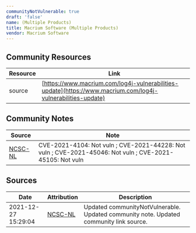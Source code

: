 ```yaml
---
communityNotVulnerable: true
draft: 'false'
name: (Multiple Products)
title: Macrium Software (Multiple Products)
vendor: Macrium Software
---
```



## Community Resources
| Resource | Link |
| --- | --- |
| source | [https://www.macrium.com/log4j-vulnerabilities-update](https://www.macrium.com/log4j-vulnerabilities-update) |

## Community Notes
| Source | Note |
| --- | --- |
| [NCSC-NL](https://github.com/NCSC-NL/log4shell/blob/main/software/README.md) | CVE-2021-4104: Not vuln ; CVE-2021-44228: Not vuln ; CVE-2021-45046: Not vuln ; CVE-2021-45105: Not vuln </ul> |

## Sources
| Date | Attribution | Description |
| --- | --- | --- |
| 2021-12-27 15:29:04 | [NCSC-NL](https://github.com/NCSC-NL/log4shell/blob/main/software/README.md) | Updated communityNotVulnerable. Updated community note. Updated community link source.  |
